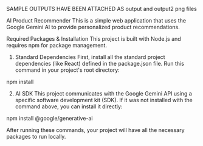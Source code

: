 SAMPLE OUTPUTS HAVE  BEEN ATTACHED AS output and output2 png files




AI Product Recommender
This is a simple web application that uses the Google Gemini AI to provide personalized product recommendations.

Required Packages & Installation
This project is built with Node.js and requires npm for package management.

1. Standard Dependencies
First, install all the standard project dependencies (like React) defined in the package.json file. Run this command in your project's root directory:

npm install

2. AI SDK
This project communicates with the Google Gemini API using a specific software development kit (SDK). If it was not installed with the command above, you can install it directly:

npm install @google/generative-ai

After running these commands, your project will have all the necessary packages to run locally.
